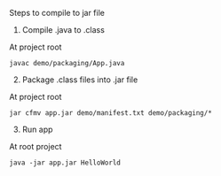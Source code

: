 Steps to compile to jar file

1. Compile .java to .class

At project root

```
javac demo/packaging/App.java
```

2. Package .class files into .jar file

At project root

```
jar cfmv app.jar demo/manifest.txt demo/packaging/*
```

3. Run app

At root project

```
java -jar app.jar HelloWorld
```
